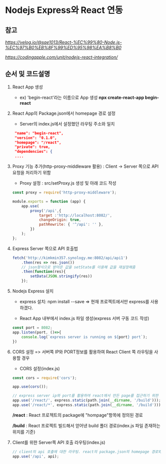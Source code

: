  # **Nodejs Express와 React 연동**

<!-- ```html
<br>
<br>
``` -->

## **참고**
*https://velog.io/@sae1013/React-%EC%99%80-Node.js-%EC%97%B0%EB%8F%99%ED%95%98%EA%B8%B0*

*https://codingapple.com/unit/nodejs-react-integration/*

## **순서 및 코드설명**
1. React App 생성
    * ex) 'begin-react'라는 이름으로 App 생성 **npx create-react-app begin-react**

2. React App의 Package.json에서 homepage 경로 설정
    * Server의 index.js에서 설정했던 라우팅 주소와 일치
   ```json
    "name": "begin-react",
    "version": "0.1.0",
    "homepage": "/react",
    "private": true,
    "dependencies": {
    ....
   ```

3. Proxy 기능 추가(http-proxy-middleware 활용) : Client -> Server 쪽으로 API 요청을 처리하기 위함
    * Proxy 설정 : src/setProxy.js 생성 및 아래 코드 작성
    ```javascript
    const proxy = require('http-proxy-middleware');

    module.exports = function (app) {
        app.use(
            proxy('/api',{
                target :'http://localhost:8082/',
                changeOrigin: true,
                pathRewrite: { '^/api': '' },
            })
        );
    };
    ```

4. Express Server 쪽으로 API 호출법
    ```javascript
    fetch('http://kimkmin357.synology.me:8082/api/api1')
        .then(res => res.json())
        // json형식으로 받아온 값을 setState를 이용해 값을 재설정해줌
        .then(function(res){
            setData(JSON.stringify(res))
        });
    ```

5. Nodejs Express 설치

    * express 설치: npm install --save => 현재 프로젝트에서만 express를 사용하겠다.

    * React App 내부에서 index.js 파일 생성(express 서버 구동 코드 작성)
    ```javascript
    const port = 8082;
    app.listen(port, ()=>{
        console.log(`express server is running on ${port} port`);
    })
    ```

6. CORS 설정 => 서버쪽 IP와 PORT정보를 활용하여 React Client 쪽 라우팅을 사용할 경우

    * CORS 설정(index.js)
    ```javascript
    const cors = require('cors');

    app.use(cors());

    // express server ip와 port를 활용하여 react에서 만든 page를 접근하기 위한 라우팅
    app.use('/react/', express.static(path.join(__dirname, '/build')));
    app.use('/react/*', express.static(path.join(__dirname, '/build')));
    ```

    **/react** : React 프로젝트의 package에 "hompage"항목에 정의된 경로
    
    **/build** : React 프로젝트 빌드해서 얻어낸 build 폴더 경로(index.js 파일 존재하는 위치를 기준)

7. Client를 위한 Server쪽 API 호출 라우팅(index.js)
    ```javascript
    // client의 api 호출에 대한 라우팅. react의 package.json의 homepage 경로와 일치
    app.use('/api', api);
    ```